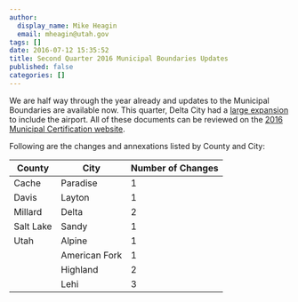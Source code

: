 ```yaml
---
author:
  display_name: Mike Heagin
  email: mheagin@utah.gov
tags: []
date: 2016-07-12 15:35:52
title: Second Quarter 2016 Municipal Boundaries Updates
published: false
categories: []
---
```


We are half way through the year already and updates to the Municipal Boundaries are available now.
This quarter, Delta City had a [large expansion](https://municert.utah.gov/Media/Default/Municipal%20Certifications/2016/Delta%20City%20Annexation%20(Airport%20annexation)%2005-19-16.pdf) to include the airport.
All of these documents can be reviewed on the [2016 Municipal Certification website](https://municert.utah.gov/2016-certifications).

Following are the changes and annexations listed by County and City:

| County | City | Number of Changes |
| --- | --- | --- |
| Cache | Paradise | 1 |
| Davis | Layton | 1 |
| Millard | Delta  | 2 |
| Salt Lake | Sandy | 1 |
| Utah | Alpine | 1 |
| | American Fork | 1 |
| | Highland  | 2 |
| | Lehi | 3 |
